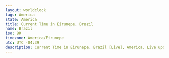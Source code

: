 ```yaml
---
layout: worldclock
tags: America
state: America
title: Current Time in Eirunepe, Brazil
name: Brazil
iso: BR
timezone: America/Eirunepe
utc: UTC -04:39
description: Current Time in Eirunepe, Brazil [Live], America. Live update now time in Eirunepe, timezone America/Eirunepe, UTC -04:39, Country ISO code & Current Local Time.
---
```


